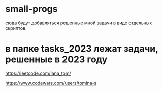 # small-progs

сюда будут добавляться решенные мной задачи в виде отдельных скриптов.

# в папке tasks_2023 лежат задачи, решенные в 2023 году

https://leetcode.com/lana_tom/

https://www.codewars.com/users/tomina-s
